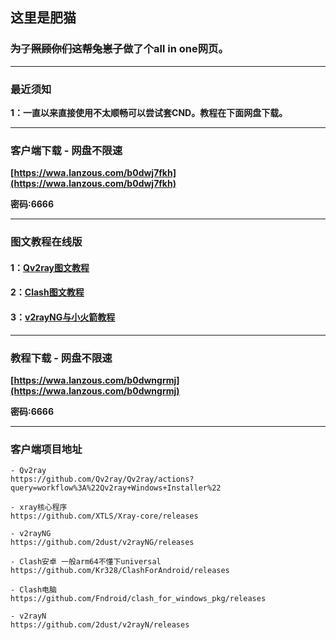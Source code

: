 ## 这里是肥猫

### ~~为了照顾你们这帮兔崽子~~做了个all in one网页。

---

### 最近须知

**1：一直以来直接使用不太顺畅可以尝试套CND。教程在下面网盘下载。**

---

### 客户端下载 - 网盘不限速

**[https://wwa.lanzous.com/b0dwj7fkh](https://wwa.lanzous.com/b0dwj7fkh)**

**密码:6666**

---

### 图文教程在线版

#### 1：[Qv2ray图文教程](https://dlgum.github.io/LazyCat-DD/Qv2ray图文教程)

#### 2：[Clash图文教程](https://dlgum.github.io/LazyCat-DD/Clash图文教程)

#### 3：[v2rayNG与小火箭教程](https://dlgum.github.io/LazyCat-DD/v2rayNG与小火箭教程)

---

### 教程下载 - 网盘不限速

**[https://wwa.lanzous.com/b0dwngrmj](https://wwa.lanzous.com/b0dwngrmj)**

**密码:6666**

---

### 客户端项目地址
```
- Qv2ray
https://github.com/Qv2ray/Qv2ray/actions?query=workflow%3A%22Qv2ray+Windows+Installer%22

- xray核心程序
https://github.com/XTLS/Xray-core/releases

- v2rayNG
https://github.com/2dust/v2rayNG/releases

- Clash安卓 一般arm64不懂下universal
https://github.com/Kr328/ClashForAndroid/releases

- Clash电脑
https://github.com/Fndroid/clash_for_windows_pkg/releases

- v2rayN
https://github.com/2dust/v2rayN/releases
```
